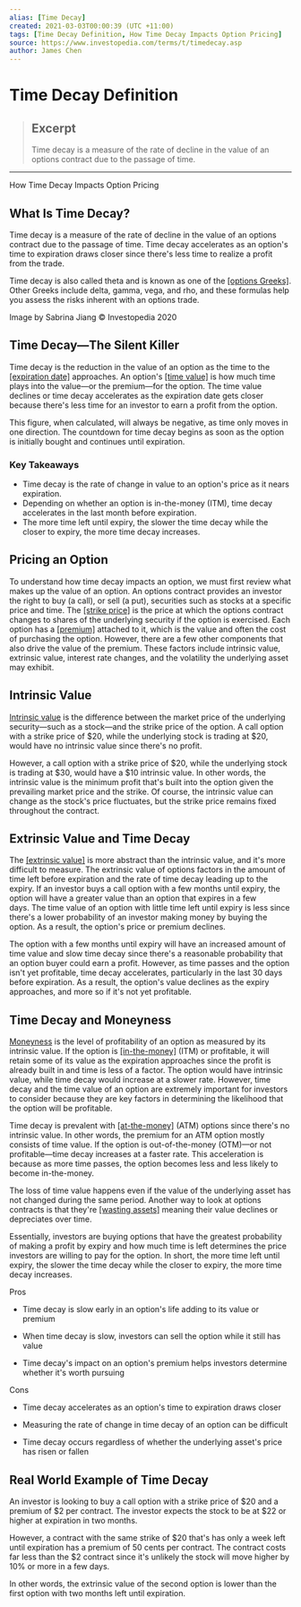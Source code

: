 ```yaml
---
alias: [Time Decay]
created: 2021-03-03T00:00:39 (UTC +11:00)
tags: [Time Decay Definition, How Time Decay Impacts Option Pricing]
source: https://www.investopedia.com/terms/t/timedecay.asp
author: James Chen
---
```


# Time Decay Definition

> ## Excerpt
> Time decay is a measure of the rate of decline in the value of an options contract due to the passage of time.

---

How Time Decay Impacts Option Pricing
## What Is Time Decay?

Time decay is a measure of the rate of decline in the value of an options contract due to the passage of time. Time decay accelerates as an option's time to expiration draws closer since there's less time to realize a profit from the trade.

Time decay is also called theta and is known as one of the [[options Greeks]](https://www.investopedia.com/trading/getting-to-know-the-greeks/). Other Greeks include delta, gamma, vega, and rho, and these formulas help you assess the risks inherent with an options trade.

Image by Sabrina Jiang © Investopedia 2020

## Time Decay—The Silent Killer

Time decay is the reduction in the value of an option as the time to the [[expiration date]](https://www.investopedia.com/terms/e/expirationdate.asp) approaches. An option's [[time value]](https://www.investopedia.com/terms/t/timevalue.asp) is how much time plays into the value—or the premium—for the option. The time value declines or time decay accelerates as the expiration date gets closer because there's less time for an investor to earn a profit from the option.

This figure, when calculated, will always be negative, as time only moves in one direction. The countdown for time decay begins as soon as the option is initially bought and continues until expiration.

### Key Takeaways

-   Time decay is the rate of change in value to an option's price as it nears expiration.
-   Depending on whether an option is in-the-money (ITM), time decay accelerates in the last month before expiration.
-   The more time left until expiry, the slower the time decay while the closer to expiry, the more time decay increases. 

## Pricing an Option

To understand how time decay impacts an option, we must first review what makes up the value of an option. An options contract provides an investor the right to buy (a call), or sell (a put), securities such as stocks at a specific price and time. The [[strike price]](https://www.investopedia.com/terms/s/strikeprice.asp) is the price at which the options contract changes to shares of the underlying security if the option is exercised. Each option has a [[premium]](https://www.investopedia.com/terms/o/option-premium.asp) attached to it, which is the value and often the cost of purchasing the option. However, there are a few other components that also drive the value of the premium. These factors include intrinsic value, extrinsic value, interest rate changes, and the volatility the underlying asset may exhibit.

## Intrinsic Value

[Intrinsic value](https://www.investopedia.com/terms/i/intrinsicvalue.asp) is the difference between the market price of the underlying security—such as a stock—and the strike price of the option. A call option with a strike price of $20, while the underlying stock is trading at $20, would have no intrinsic value since there's no profit. 

However, a call option with a strike price of $20, while the underlying stock is trading at $30, would have a $10 intrinsic value. In other words, the intrinsic value is the minimum profit that's built into the option given the prevailing market price and the strike. Of course, the intrinsic value can change as the stock's price fluctuates, but the strike price remains fixed throughout the contract. 

## Extrinsic Value and Time Decay

The [[extrinsic value]](https://www.investopedia.com/terms/e/extrinsicvalue.asp) is more abstract than the intrinsic value, and it's more difficult to measure. The extrinsic value of options factors in the amount of time left before expiration and the rate of time decay leading up to the expiry. If an investor buys a call option with a few months until expiry, the option will have a greater value than an option that expires in a few days. The time value of an option with little time left until expiry is less since there's a lower probability of an investor making money by buying the option. As a result, the option's price or premium declines. 

The option with a few months until expiry will have an increased amount of time value and slow time decay since there's a reasonable probability that an option buyer could earn a profit. However, as time passes and the option isn't yet profitable, time decay accelerates, particularly in the last 30 days before expiration. As a result, the option's value declines as the expiry approaches, and more so if it's not yet profitable. 

## Time Decay and Moneyness

[Moneyness](https://www.investopedia.com/terms/m/moneyness.asp) is the level of profitability of an option as measured by its intrinsic value. If the option is [[in-the-money]](https://www.investopedia.com/terms/i/inthemoney.asp) (ITM) or profitable, it will retain some of its value as the expiration approaches since the profit is already built in and time is less of a factor. The option would have intrinsic value, while time decay would increase at a slower rate. However, time decay and the time value of an option are extremely important for investors to consider because they are key factors in determining the likelihood that the option will be profitable. 

Time decay is prevalent with [[at-the-money]](https://www.investopedia.com/terms/a/atthemoney.asp) (ATM) options since there's no intrinsic value. In other words, the premium for an ATM option mostly consists of time value. If the option is out-of-the-money (OTM)—or not profitable—time decay increases at a faster rate. This acceleration is because as more time passes, the option becomes less and less likely to become in-the-money.

The loss of time value happens even if the value of the underlying asset has not changed during the same period. Another way to look at options contracts is that they're [[wasting assets]](https://www.investopedia.com/terms/w/wastingasset.asp) meaning their value declines or depreciates over time.

Essentially, investors are buying options that have the greatest probability of making a profit by expiry and how much time is left determines the price investors are willing to pay for the option. In short, the more time left until expiry, the slower the time decay while the closer to expiry, the more time decay increases. 

Pros

-   Time decay is slow early in an option's life adding to its value or premium
    
-   When time decay is slow, investors can sell the option while it still has value
    
-   Time decay's impact on an option's premium helps investors determine whether it's worth pursuing
    

Cons

-   Time decay accelerates as an option's time to expiration draws closer
    
-   Measuring the rate of change in time decay of an option can be difficult
    
-   Time decay occurs regardless of whether the underlying asset's price has risen or fallen
    

## Real World Example of Time Decay

An investor is looking to buy a call option with a strike price of $20 and a premium of $2 per contract. The investor expects the stock to be at $22 or higher at expiration in two months.

However, a contract with the same strike of $20 that's has only a week left until expiration has a premium of 50 cents per contract. The contract costs far less than the $2 contract since it's unlikely the stock will move higher by 10% or more in a few days.

In other words, the extrinsic value of the second option is lower than the first option with two months left until expiration.
